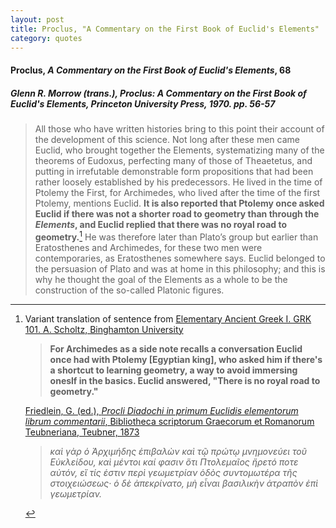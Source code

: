 ```yaml
---
layout: post
title: Proclus, "A Commentary on the First Book of Euclid's Elements"
category: quotes
---
```


#### Proclus, *A Commentary on the First Book of Euclid's Elements*, 68

##### Glenn R. Morrow (trans.), *Proclus: A Commentary on the First Book of Euclid's Elements*, Princeton University Press, 1970. pp. 56-57

> All those who have written histories bring to this point their
> account of the development of this science. Not long after
> these men came Euclid, who brought together the Elements,
> systematizing many of the theorems of Eudoxus, perfecting
> many of those of Theaetetus, and putting in irrefutable
> demonstrable form propositions that had been rather loosely
> established by his predecessors. He lived in the time of
> Ptolemy the First, for Archimedes, who lived after the time of
> the first Ptolemy, mentions Euclid. **It is also reported that
> Ptolemy once asked Euclid if there was not a shorter road to
> geometry than through the *Elements*, and Euclid replied that
> there was no royal road to geometry.**[^1] He was therefore later
> than Plato’s group but earlier than Eratosthenes and Archimedes, for these two men were contemporaries, as Eratosthenes somewhere says. Euclid belonged to the persuasion of
> Plato and was at home in this philosophy; and this is why he
> thought the goal of the Elements as a whole to be the construction of the so-called Platonic figures.

[^1]: Variant translation of sentence from [Elementary Ancient Greek I. GRK 101. A. Scholtz, Binghamton University](http://bingweb.binghamton.edu/~ascholtz/grk101/)
    
    > **For Archimedes as a side note recalls a conversation Euclid once had with Ptolemy [Egyptian king], who asked him if there's a shortcut to learning geometry, a way to avoid immersing oneslf in the basics. Euclid answered, "There is no royal road to geometry."**
    
    [Friedlein, G. (ed.), *Procli Diadochi in primum Euclidis elementorum librum commentarii*, Bibliotheca scriptorum Graecorum et Romanorum Teubneriana, Teubner, 1873](https://mdz-nbn-resolving.de/urn:nbn:de:bvb:12-bsb11156410-9)

    > *καὶ γὰρ ὁ Ἀρχιμήδης ἐπιβαλὼν καὶ τῷ πρώτῳ μνημονεύει τοῦ Εὐκλείδου, καὶ μέντοι καί φασιν ὅτι Πτολεμαῖος ἤρετό ποτε αὐτόν, εἴ τίς ἐστιν περὶ γεωμετρίαν ὁδὸς συντομωτέρα τῆς στοιχειώσεως· ὁ δὲ ἀπεκρίνατο, μὴ εἶναι βασιλικὴν ἀτραπὸν ἐπὶ γεωμετρίαν.*